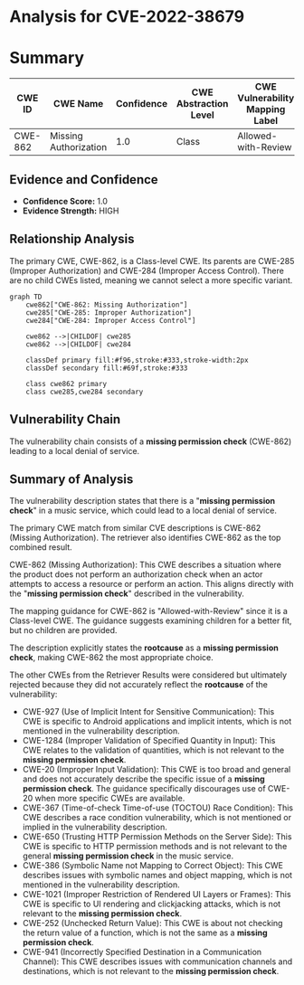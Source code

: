 # Analysis for CVE-2022-38679

# Summary
| CWE ID | CWE Name | Confidence | CWE Abstraction Level | CWE Vulnerability Mapping Label | CWE-Vulnerability Mapping Notes |
|---|---|---|---|---|---|
| CWE-862 | Missing Authorization | 1.0 | Class | Allowed-with-Review | Primary CWE |

## Evidence and Confidence

*   **Confidence Score:** 1.0
*   **Evidence Strength:** HIGH

## Relationship Analysis
The primary CWE, CWE-862, is a Class-level CWE. Its parents are CWE-285 (Improper Authorization) and CWE-284 (Improper Access Control). There are no child CWEs listed, meaning we cannot select a more specific variant.

```mermaid
graph TD
    cwe862["CWE-862: Missing Authorization"]
    cwe285["CWE-285: Improper Authorization"]
    cwe284["CWE-284: Improper Access Control"]
    
    cwe862 -->|CHILDOF| cwe285
    cwe862 -->|CHILDOF| cwe284

    classDef primary fill:#f96,stroke:#333,stroke-width:2px
    classDef secondary fill:#69f,stroke:#333
    
    class cwe862 primary
    class cwe285,cwe284 secondary
```

## Vulnerability Chain
The vulnerability chain consists of a **missing permission check** (CWE-862) leading to a local denial of service.

## Summary of Analysis
The vulnerability description states that there is a "**missing permission check**" in a music service, which could lead to a local denial of service.

The primary CWE match from similar CVE descriptions is CWE-862 (Missing Authorization). The retriever also identifies CWE-862 as the top combined result.

CWE-862 (Missing Authorization): This CWE describes a situation where the product does not perform an authorization check when an actor attempts to access a resource or perform an action. This aligns directly with the "**missing permission check**" described in the vulnerability.

The mapping guidance for CWE-862 is "Allowed-with-Review" since it is a Class-level CWE. The guidance suggests examining children for a better fit, but no children are provided.

The description explicitly states the **rootcause** as a **missing permission check**, making CWE-862 the most appropriate choice.

The other CWEs from the Retriever Results were considered but ultimately rejected because they did not accurately reflect the **rootcause** of the vulnerability:

*   CWE-927 (Use of Implicit Intent for Sensitive Communication): This CWE is specific to Android applications and implicit intents, which is not mentioned in the vulnerability description.
*   CWE-1284 (Improper Validation of Specified Quantity in Input): This CWE relates to the validation of quantities, which is not relevant to the **missing permission check**.
*   CWE-20 (Improper Input Validation): This CWE is too broad and general and does not accurately describe the specific issue of a **missing permission check**. The guidance specifically discourages use of CWE-20 when more specific CWEs are available.
*   CWE-367 (Time-of-check Time-of-use (TOCTOU) Race Condition): This CWE describes a race condition vulnerability, which is not mentioned or implied in the vulnerability description.
*   CWE-650 (Trusting HTTP Permission Methods on the Server Side): This CWE is specific to HTTP permission methods and is not relevant to the general **missing permission check** in the music service.
*   CWE-386 (Symbolic Name not Mapping to Correct Object): This CWE describes issues with symbolic names and object mapping, which is not mentioned in the vulnerability description.
*   CWE-1021 (Improper Restriction of Rendered UI Layers or Frames): This CWE is specific to UI rendering and clickjacking attacks, which is not relevant to the **missing permission check**.
*   CWE-252 (Unchecked Return Value): This CWE is about not checking the return value of a function, which is not the same as a **missing permission check**.
*   CWE-941 (Incorrectly Specified Destination in a Communication Channel): This CWE describes issues with communication channels and destinations, which is not relevant to the **missing permission check**.